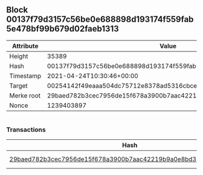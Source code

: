 ## Block 00137f79d3157c56be0e688898d193174f559fab5e478bf99b679d02faeb1313

Attribute | Value
--- | ---
Height | 35389
Hash | 00137f79d3157c56be0e688898d193174f559fab5e478bf99b679d02faeb1313
Timestamp | 2021-04-24T10:30:46+00:00
Target | 00254142f49eaaa504dc75712e8378ad5316cbcead634704b3734b6271167cc4
Merke root | 29baed782b3cec7956de15f678a3900b7aac42219b9a0e8bd3616496b0e52e11
Nonce | 1239403897

```

```

### Transactions

Hash | Amount
--- | ---
[29baed782b3cec7956de15f678a3900b7aac42219b9a0e8bd3616496b0e52e11](29baed782b3cec7956de15f678a3900b7aac42219b9a0e8bd3616496b0e52e11.md) | 10.00000000 SKEPTI 
